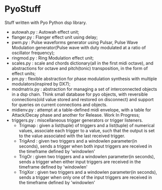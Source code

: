 # PyoStuff
Stuff written with Pyo Python dsp library.

* autowah.py : Autowah effect unit;
* flanger.py : Flanger effect unit using delay;
* pwm.py : Pulse waveforms generator using Pulsar, Pulse Wave Modulation generator(Pulse wave with duty modulated at a ratio of oscillator frequency);
* ringmod.py : Ring Modulation effect unit;
* scales.py : scale and chords dictionary(all in the first midi octave), and abstractions for octave and pitch(tonic) transposition, in the form of effect units;
* pm.py : flexible abstraction for phase modulation synthesis with multiple modulators(inspired by DX7);
* modmatrix.py : abstraction for managing a set of interconnected objects in a dsp chain. Think small database for pyo objects, with reversible connections(old value stored and restored on disconnect) and support for queries on current connections and objects.
* midienv.py : attempt at a table-defined midi envelope, with a table for Attack/Decay phase and another for Release. Work In Progress;
* triggers.py : miscellaneous trigger generators or trigger listeners. 
  * Trigmap : given a list(tuple) of triggers and a list(tuple) of numerical values, associate each trigger to a value, such that the output is set to the value associated with the last received trigger. 
  * TrigAnd : given two triggers and a windowlen parameter(in seconds), sends a trigger when both input triggers are received in the timeframe defined by 'windowlen'
  * TrigOr : given two triggers and a windowlen parameter(in seconds), sends a trigger when either input triggers are received in the timeframe defined by 'windowlen'
  * TrigXor : given two triggers and a windowlen parameter(in seconds), sends a trigger when only one of the input triggers are received in the timeframe defined by 'windowlen'
